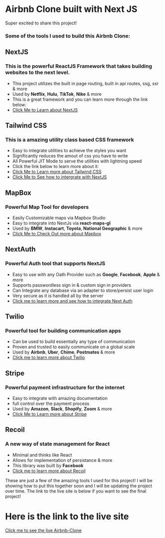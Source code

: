 # Airbnb Clone built with Next JS 

Super excited to share this project! 

### Some of the tools I used to build this Airbnb Clone:

  ## NextJS
  ### This is the powerful ReactJS Framework that takes building websites to the next level.
  - This project utilizes the built in page routing, built in api routes, ssg, ssr & more
  - Used by **Netflix**, **Hulu**, **TikTok**, **Nike** & more
  - This is a great framework and you can learn more through the link below:
  - [Click Me to Learn about NextJS](https://nextjs.org/learn/basics/create-nextjs-app)

  ## Tailwind CSS
  ### This is a amazing utility class based CSS framework 
  - Easy to integrate utilities to achieve the styles you want
  - Significantly reduces the amout of css you have to write
  - All Powerful JIT Mode to serve the utilities with lightning speed
  - Click the link below to learn more about it:
  - [Click Me to Learn more about Tailwind CSS](https://tailwindcss.com/)
  - [Click Me to See how to intergrate with NextJS](https://tailwindcss.com/docs/guides/nextjs)

  ## MapBox
  ### Powerful Map Tool for developers
  - Easily Customizable maps via Mapbox Studio 
  - Easy to integrate into NextJs via **react-maps-gl** 
  - Used by **BMW**, **Instacart**, **Toyota**, **National Geographic** & more
  - [Click Me to Check Out more about Mapbox](https://www.mapbox.com/)

  ## NextAuth
  ### Powerful Auth tool that supports NextJS  
  - Easy to use with any Oath Provider such as **Google**, **Facebook**, **Apple** & more
  - Supports passwordless sign in & custom sign in providers
  - Can Integrate any database via an adapter to store/persist user login
  - Very secure as it is handled all by the server 
  - [Click me to learn more and see how to integrate Next Auth](https://next-auth.js.org/)
 
  ## Twilio
  ### Powerful tool for building communication apps
  - Can be used to build essentially any type of communication 
  - Proven and trusted to easily communicate on a global scale 
  - Used by **Airbnb**, **Uber**, **Chime**, **Postmates** & more 
  - [Click me to learn more about Twilio](https://www.twilio.com/)

  ## Stripe 
  ### Powerful payment infrastructure for the internet 
  - Easy to integrate with amazing documentation
  - full control over the payment process
  - Used by **Amazon**, **Slack**, **Shopify**, **Zoom** & more
  - [Click Me to Learn more about Stripe](https://stripe.com/)

  ## Recoil
  ### A new way of state management for React
  - Minimal and thinks like React
  - Allows for implementation of persistance & more
  - This library was built by **Facebook**
  - [Click me to learn more about Recoil](https://recoiljs.org/)

These are just a few of the amazing tools I used for this project! I will be showing how to put this together soon 
and I will be updating the project over time. The link to the live site is below if you want to see the final project!

# Here is the link to the live site 
[Click me to see the live Airbnb-Clone](https://airbnb-clone-with-nextjs.vercel.app/)
